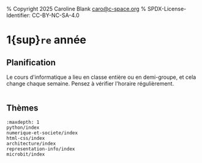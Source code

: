 % Copyright 2025 Caroline Blank <caro@c-space.org>
% SPDX-License-Identifier: CC-BY-NC-SA-4.0

# 1{sup}`re` année

## Planification

Le cours d'informatique a lieu en classe entière ou en demi-groupe, et cela
change chaque semaine. Pensez à vérifier l'horaire régulièrement.

```{iframe} https://docs.google.com/spreadsheets/d/1MNwFr5BhnIuX-ZVhiW4nUU5Gwjf-gOiWIvbArqHdeVI/edit?usp=sharing&rm=minimal
```

## Thèmes

```{toctree}
:maxdepth: 1
python/index
numerique-et-societe/index
html-css/index
architecture/index
representation-info/index
microbit/index
```
